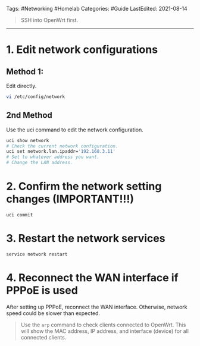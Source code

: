 Tags: #Networking #Homelab 
Categories: #Guide 
LastEdited: 2021-08-14

> SSH into OpenWrt first.

---

# 1. Edit network configurations

## Method 1:
Edit directly.
```bash
vi /etc/config/network
```

## 2nd Method
Use the uci command to edit the network configuration.

```bash
uci show network
# Check the current network configuration.
uci set network.lan.ipaddr='192.168.3.11'
# Set to whatever address you want.
# Change the LAN address.
```

# 2. Confirm the network setting changes (IMPORTANT!!!)

```
uci commit
```

# 3. Restart the network services

```
service network restart
```

# 4. Reconnect the WAN interface if PPPoE is used
After setting up PPPoE, reconnect the WAN interface. Otherwise, network speed could be slower than expected.

> Use the `arp` command to check clients connected to OpenWrt. This will show the MAC address, IP address, and interface (device) for all connected clients.
